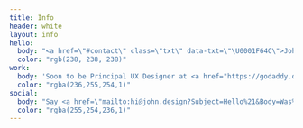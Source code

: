 ```yaml
---
title: Info
header: white
layout: info
hello:
  body: "<a href=\"#contact\" class=\"txt\" data-txt=\"\U0001F64C\">John Choura</a> is a <a href=\"/work\" class=\"txt\" data-txt=\"\U0001F601\">Multidisciplinary Designer</a> and <a href=\"/art\" class=\"txt\" data-txt=\"\U0001F635\">Artist</a> in <a href=\"/journal/home-sweet\" class=\"txt\" data-txt=\"☀️\">Long Beach</a>, California.\n"
  color: "rgb(238, 238, 238)"
work:
  body: 'Soon to be Principal UX Designer at <a href="https://godaddy.design" class="txt" data-txt="gd">GoDaddy</a>. <del>Formerly at <a href="https://happymoney.com" class="txt" data-txt="🎈">Happy Money</a>, Biola Art Dept., Envoy, Signal, and Biola Marketing.</del>'
  color: "rgba(236,255,254,1)"
social:
  body: "Say <a href=\"mailto:hi@john.design?Subject=Hello%21&Body=Was%20looking%20at%20your%20website%20and%20wanted%20to%20say%20hello%21\" class=\"txt\" data-txt=\"\U0001F44B\">Hello</a>, or follow me on <a href=\"http://twitter.com/johnchourajr\" class=\"txt\" data-txt=\"twitter\">Twitter</a>, <a href=\"http://dribbble.com/johnchourajr\" class=\"txt\" data-txt=\"dribbble\">Dribbble</a>, <a href=\"http://instagram.com/johnchoura\" class=\"txt\" data-txt=\"instagram\">Instagram</a>, and <a href=\"http://github.com/johnchourajr\" class=\"txt\" data-txt=\"github\">Github</a>.\n"
  color: "rgba(255,254,236,1)"
---
```

